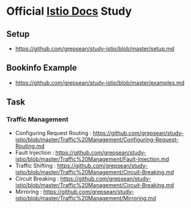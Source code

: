 # Official [Istio Docs](https://istio.io/docs/) Study

## Setup
- https://github.com/grepsean/study-istio/blob/master/setup.md

## Bookinfo Example
- https://github.com/grepsean/study-istio/blob/master/examples.md

## Task
### Traffic Management
- Configuring Request Routing : https://github.com/grepsean/study-istio/blob/master/Traffic%20Management/Configuring-Request-Routing.md
- Fault Injection : https://github.com/grepsean/study-istio/blob/master/Traffic%20Management/Fault-Injection.md
- Traffic Shifting : https://github.com/grepsean/study-istio/blob/master/Traffic%20Management/Circuit-Breaking.md
- Circuit Breaking : https://github.com/grepsean/study-istio/blob/master/Traffic%20Management/Circuit-Breaking.md
- Mirroring : https://github.com/grepsean/study-istio/blob/master/Traffic%20Management/Mirroring.md
